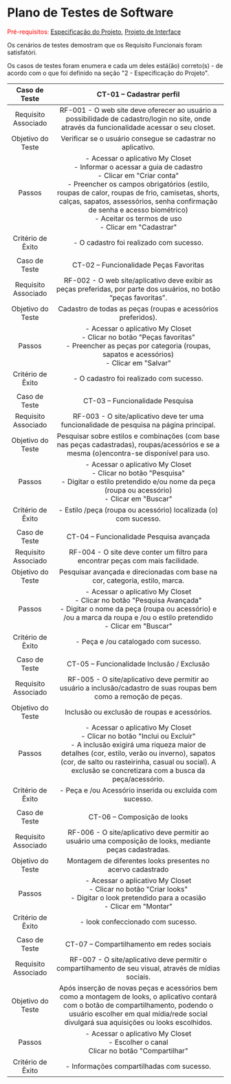 # Plano de Testes de Software

<span style="color:red">Pré-requisitos: <a href="2-Especificação do Projeto.md"> Especificação do Projeto</a></span>, <a href="3-Projeto de Interface.md"> Projeto de Interface</a>

Os cenários de testes demostram que os Requisito Funcionais foram satisfatóri. 

Os casos de testes foram enumera e cada um deles está(ão) correto(s) - de acordo com o que foi definido na seção "2 - Especificação do Projeto".

| **Caso de Teste** 	| **CT-01 – Cadastrar perfil** 	|
|:---:	|:---:	|
|	Requisito Associado 	| RF-001 - O web site deve oferecer ao usuário a possibilidade de cadastro/login no site, onde através da funcionalidade acessar o seu closet.|
| Objetivo do Teste 	| Verificar se o usuário consegue se cadastrar no aplicativo. |
| Passos 	| - Acessar o aplicativo My Closet <br> - Informar o acessar a guia de cadastro<br> - Clicar em "Criar conta" <br> - Preencher os campos obrigatórios (estilo, roupas de calor, roupas de frio, camisetas, shorts, calças, sapatos, assessórios, senha confirmação de senha e acesso biométrico) <br> - Aceitar os termos de uso <br> - Clicar em "Cadastrar" |
|Critério de Êxito | - O cadastro foi realizado com sucesso. |
|  	|  	|
| Caso de Teste 	| CT-02 – Funcionalidade Peças Favoritas	|
|Requisito Associado | RF-002	- O web site/aplicativo deve exibir as peças preferidas, por parte dos usuários, no botão “peças favoritas”. |
| Objetivo do Teste 	| Cadastro de todas as peças (roupas e acessórios preferidos). |
| Passos 	| - Acessar o aplicativo My Closet <br> - Clicar no botão "Peças favoritas" <br> - Preencher as peças por categoria (roupas, sapatos e acessórios) <br> - Clicar em "Salvar" |
|Critério de Êxito | - O cadastro foi realizado com sucesso. |
|  	|  	|
| Caso de Teste 	| CT-03 – Funcionalidade Pesquisa	|
|Requisito Associado | RF-003	- O site/aplicativo deve ter uma funcionalidade de pesquisa na página principal. | 
| Objetivo do Teste   | Pesquisar sobre  estilos e combinações (com base nas peças cadastradas), roupas/acessórios e se a mesma (o)encontra-se disponível para uso.|
| Passos 	| - Acessar o aplicativo My Closet <br> - Clicar no botão "Pesquisa" <br> - Digitar o estilo pretendido e/ou nome da peça (roupa ou acessório) <br> - Clicar em "Buscar" |
|Critério de Êxito | - Estilo /peça (roupa ou acessório) localizada (o) com sucesso. |
|  	|  	|
| Caso de Teste 	| CT-04 – Funcionalidade Pesquisa avançada	|
|Requisito Associado | RF-004	- O site deve conter um filtro para encontrar peças com mais facilidade. | 
| Objetivo do Teste   | Pesquisar avançada e direcionadas com base na cor, categoria, estilo, marca. |
| Passos 	| - Acessar o aplicativo My Closet <br> - Clicar no botão "Pesquisa Avançada" <br> - Digitar o nome da peça (roupa ou acessório) e /ou a marca da roupa e /ou o estilo pretendido <br> - Clicar em "Buscar" |
|Critério de Êxito | - Peça e /ou catalogado com sucesso. |
|  	|  	|
| Caso de Teste 	| CT-05 – Funcionalidade Inclusão / Exclusão	|
|Requisito Associado | RF-005	- O site/aplicativo deve permitir ao usuário a inclusão/cadastro de suas roupas bem como a remoção de peças.| 
| Objetivo do Teste   | Inclusão ou exclusão de roupas e acessórios. 
| Passos 	| - Acessar o aplicativo My Closet <br> - Clicar no botão "Inclui ou Excluir" <br> - A inclusão exigirá uma riqueza maior de detalhes (cor, estilo, verão ou inverno), sapatos (cor, de salto ou rasteirinha, casual ou social). A exclusão se concretizara com a busca da peça/acessório. | <br> 
|Critério de Êxito | - Peça e /ou Acessório inserida ou excluída com sucesso. |
|  	|  	|
| Caso de Teste 	| CT-06 – Composição de looks	|
|Requisito Associado | RF-006	- O site/aplicativo deve permitir ao usuário uma composição de looks, mediante peças cadastradas.| 
| Objetivo do Teste   | Montagem de diferentes looks presentes no acervo cadastrado 
| Passos 	| - Acessar o aplicativo My Closet <br> - Clicar no botão "Criar looks" <br>  - Digitar o look pretendido para a ocasião <br> - Clicar em "Montar" |
|Critério de Êxito | - look confeccionado com sucesso. |
|  	|  	|
| Caso de Teste 	| CT-07 – Compartilhamento em redes sociais	|
|Requisito Associado | RF-007	- O site/aplicativo deve permitir o compartilhamento de seu visual, através de mídias sociais.| 
| Objetivo do Teste   | Após inserção de novas peças e acessórios bem como a montagem de looks, o aplicativo contará com o botão de compartilhamento, podendo o usuário escolher em qual mídia/rede social divulgará sua aquisições ou looks escolhidos.  
| Passos 	| - Acessar o aplicativo My Closet <br>  - Escolher o canal <br> Clicar no botão "Compartilhar" |
|Critério de Êxito | - Informações compartilhadas com sucesso. |
 

